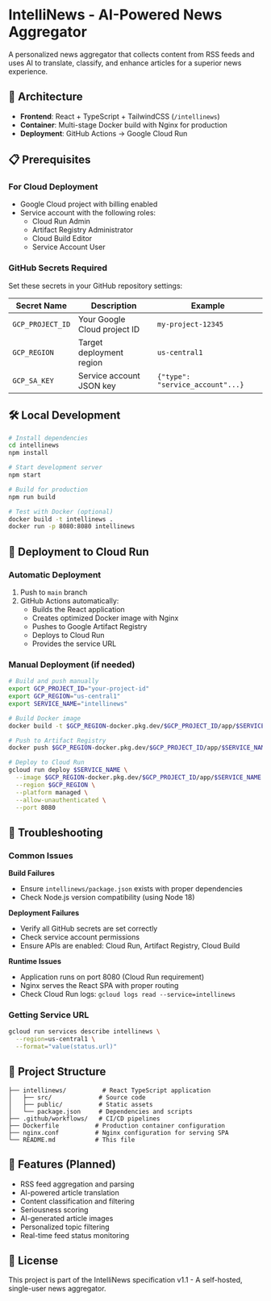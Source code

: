 # IntelliNews - AI-Powered News Aggregator

A personalized news aggregator that collects content from RSS feeds and uses AI to translate, classify, and enhance articles for a superior news experience.

## 🚀 Architecture

- **Frontend**: React + TypeScript + TailwindCSS (`/intellinews`)
- **Container**: Multi-stage Docker build with Nginx for production
- **Deployment**: GitHub Actions → Google Cloud Run

## 📋 Prerequisites

### For Cloud Deployment
- Google Cloud project with billing enabled
- Service account with the following roles:
  - Cloud Run Admin
  - Artifact Registry Administrator  
  - Cloud Build Editor
  - Service Account User

### GitHub Secrets Required
Set these secrets in your GitHub repository settings:

| Secret Name | Description | Example |
|-------------|-------------|---------|
| `GCP_PROJECT_ID` | Your Google Cloud project ID | `my-project-12345` |
| `GCP_REGION` | Target deployment region | `us-central1` |
| `GCP_SA_KEY` | Service account JSON key | `{"type": "service_account"...}` |

## 🛠️ Local Development

```bash
# Install dependencies
cd intellinews
npm install

# Start development server
npm start

# Build for production
npm run build

# Test with Docker (optional)
docker build -t intellinews .
docker run -p 8080:8080 intellinews
```

## 🚀 Deployment to Cloud Run

### Automatic Deployment
1. Push to `main` branch
2. GitHub Actions automatically:
   - Builds the React application
   - Creates optimized Docker image with Nginx
   - Pushes to Google Artifact Registry
   - Deploys to Cloud Run
   - Provides the service URL

### Manual Deployment (if needed)
```bash
# Build and push manually
export GCP_PROJECT_ID="your-project-id"
export GCP_REGION="us-central1"
export SERVICE_NAME="intellinews"

# Build Docker image
docker build -t $GCP_REGION-docker.pkg.dev/$GCP_PROJECT_ID/app/$SERVICE_NAME:latest .

# Push to Artifact Registry
docker push $GCP_REGION-docker.pkg.dev/$GCP_PROJECT_ID/app/$SERVICE_NAME:latest

# Deploy to Cloud Run
gcloud run deploy $SERVICE_NAME \
  --image $GCP_REGION-docker.pkg.dev/$GCP_PROJECT_ID/app/$SERVICE_NAME:latest \
  --region $GCP_REGION \
  --platform managed \
  --allow-unauthenticated \
  --port 8080
```

## 🔧 Troubleshooting

### Common Issues

**Build Failures**
- Ensure `intellinews/package.json` exists with proper dependencies
- Check Node.js version compatibility (using Node 18)

**Deployment Failures** 
- Verify all GitHub secrets are set correctly
- Check service account permissions
- Ensure APIs are enabled: Cloud Run, Artifact Registry, Cloud Build

**Runtime Issues**
- Application runs on port 8080 (Cloud Run requirement)
- Nginx serves the React SPA with proper routing
- Check Cloud Run logs: `gcloud logs read --service=intellinews`

### Getting Service URL
```bash
gcloud run services describe intellinews \
  --region=us-central1 \
  --format="value(status.url)"
```

## 📁 Project Structure

```
├── intellinews/          # React TypeScript application
│   ├── src/             # Source code
│   ├── public/          # Static assets
│   └── package.json     # Dependencies and scripts
├── .github/workflows/   # CI/CD pipelines
├── Dockerfile          # Production container configuration
├── nginx.conf          # Nginx configuration for serving SPA
└── README.md           # This file
```

## 🎯 Features (Planned)

- RSS feed aggregation and parsing
- AI-powered article translation
- Content classification and filtering
- Seriousness scoring
- AI-generated article images
- Personalized topic filtering
- Real-time feed status monitoring

## 📄 License

This project is part of the IntelliNews specification v1.1 - A self-hosted, single-user news aggregator.